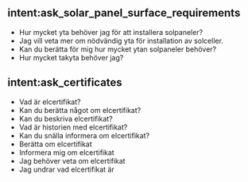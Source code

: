 ## intent:ask_solar_panel_surface_requirements
- Hur mycket yta behöver jag för att installera solpaneler?
- Jag vill veta mer om nödvändig yta för installation av solceller.
- Kan du berätta för mig hur mycket ytan solpaneler behöver?
- Hur mycket takyta behöver jag?

## intent:ask_certificates
- Vad är elcertifikat?
- Kan du berätta något om elcertifikat?
- Kan du beskriva elcertifikat?
- Vad är historien med elcertifikat?
- Kan du snälla informera om elcertifikat?
- Berätta om elcertifikat
- Informera mig om elcertifikat
- Jag behöver veta om elcertifikat
- Jag undrar vad elcertifikat är

